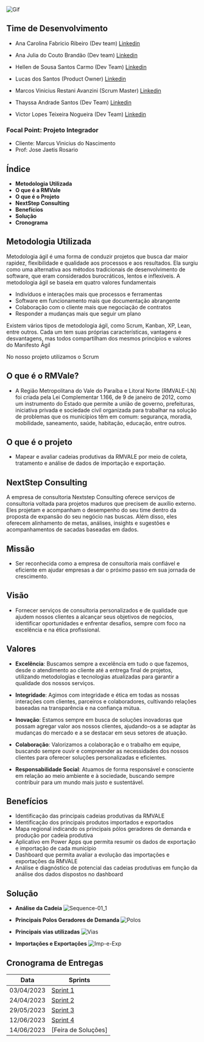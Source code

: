 ![Gif](https://github.com/MarcosAvanzini/NextStep/assets/70284253/250e887e-9c7f-47ec-ac83-c4dd1efa4242)


## Time de Desenvolvimento
* Ana Carolina Fabricio Ribeiro (Dev team) [Linkedin](https://www.linkedin.com/in/ana-carolina-fabr%C3%ADcio-ribeiro-976154207/)

* Ana Julia do Couto Brandão (Dev team) [Linkedin](https://www.linkedin.com/in/ana-j%C3%BAlia-couto-brand%C3%A3o-60a78b20b/)

* Hellen de Sousa Santos Carmo (Dev Team) [Linkedin](https://www.linkedin.com/in/hellen-carmo-26717b27b/)

* Lucas dos Santos (Product Owner) [Linkedin](https://www.linkedin.com/in/lucas-santos-26093664/)

* Marcos Vinicius Restani Avanzini (Scrum Master)  [Linkedin](https://www.linkedin.com/in/marcos-avanzini-7544331b6/)

* Thayssa Andrade Santos (Dev Team) [Linkedin](https://www.linkedin.com/in/thayssa-andrade-531a20200/)
 
* Victor Lopes Teixeira Nogueira (Dev Team) [Linkedin](https://www.linkedin.com)

### Focal Point: Projeto Integrador
* Cliente: Marcus Vinicius do Nascimento
* Prof: Jose Jaetis Rosario



## Índice
* **Metodologia Utilizada**
* **O que é a RMVale**
* **O que é o Projeto**
* **NextStep Consulting**
* **Benefícios**
* **Solução**
* **Cronograma**

## Metodologia Utilizada

Metodologia ágil é uma forma de conduzir projetos que busca dar maior rapidez, flexibilidade e qualidade aos processos e aos resultados. Ela surgiu como uma alternativa aos métodos tradicionais de desenvolvimento de software, que eram considerados burocráticos, lentos e inflexíveis. A metodologia ágil se baseia em quatro valores fundamentais

* Indivíduos e interações mais que processos e ferramentas
* Software em funcionamento mais que documentação abrangente
* Colaboração com o cliente mais que negociação de contratos
* Responder a mudanças mais que seguir um plano

Existem vários tipos de metodologia ágil, como Scrum, Kanban, XP, Lean, entre outros. Cada um tem suas próprias características, vantagens e desvantagens, mas todos compartilham dos mesmos princípios e valores do Manifesto Ágil

No nosso projeto utilizamos o Scrum

## O que é o RMVale?
* A Região Metropolitana do Vale do Paraíba e Litoral Norte (RMVALE-LN) foi criada pela Lei Complementar 1.166, de 9 de janeiro de 2012, como um instrumento do Estado que permite a união de governo, prefeituras, iniciativa privada e sociedade civil organizada para trabalhar na solução de problemas que os municípios têm em comum: segurança, moradia, mobilidade, saneamento, saúde, habitação, educação, entre outros.

## O que é o projeto
* Mapear e avaliar cadeias produtivas da RMVALE por meio de coleta, tratamento e análise de dados de importação e exportação.

## NextStep Consulting
A empresa de consultoria Nextstep Consulting oferece serviços de consultoria voltada para projetos maduros que precisem de auxílio externo. Eles projetam e acompanham o desempenho do seu time dentro da proposta de expansão do seu negócio nas buscas. Além disso, eles oferecem alinhamento de metas, análises, insights e sugestões e acompanhamentos de sacadas baseadas em dados.

## Missão
* Ser reconhecida como a empresa de consultoria mais confiável e eficiente em ajudar empresas a dar o próximo passo em sua jornada de crescimento.

## Visão 
* Fornecer serviços de consultoria personalizados e de qualidade que ajudem nossos clientes a alcançar seus objetivos de negócios, identificar oportunidades e enfrentar desafios, sempre com foco na excelência e na ética profissional.


## Valores

* **Excelência**: Buscamos sempre a excelência em tudo o que fazemos, desde o atendimento ao cliente até a entrega final de projetos, utilizando metodologias e tecnologias atualizadas para garantir a qualidade dos nossos serviços.

* **Integridade**: Agimos com integridade e ética em todas as nossas interações com clientes, parceiros e colaboradores, cultivando relações baseadas na transparência e na confiança mútua.

* **Inovação**: Estamos sempre em busca de soluções inovadoras que possam agregar valor aos nossos clientes, ajudando-os a se adaptar às mudanças do mercado e a se destacar em seus setores de atuação.

* **Colaboração**: Valorizamos a colaboração e o trabalho em equipe, buscando sempre ouvir e compreender as necessidades dos nossos clientes para oferecer soluções personalizadas e eficientes.

* **Responsabilidade Social**: Atuamos de forma responsável e consciente em relação ao meio ambiente e à sociedade, buscando sempre contribuir para um mundo mais justo e sustentável.

## Benefícios 
* Identificação das principais cadeias produtivas da RMVALE
* Identificação dos principais produtos importados e exportados
* Mapa regional indicando os principais pólos geradores de demanda e produção por cadeia produtiva
* Aplicativo em Power Apps que permita resumir os dados de exportação e importação de cada município
* Dashboard que permita avaliar a evolução das importações e exportações da RMVALE
* Análise e diagnóstico de potencial das cadeias produtivas em função da análise dos dados dispostos no dashboard

## Solução
* **Análise da Cadeia**
![Sequence-01_1](https://github.com/MarcosAvanzini/NextStep/assets/70284253/f713fc3b-0b2d-418e-80bb-03555486cb83)

* **Principais Polos Geradores de Demanda**
![Polos](https://github.com/MarcosAvanzini/NextStep/assets/70284253/063cec39-7593-4f84-b219-701da300719b)

* **Principais vias utilizadas**
![Vias](https://github.com/MarcosAvanzini/NextStep/assets/70284253/a3e42806-418c-4e00-b8f2-31eac5a8f739)

* **Importações e Exportações**
![Imp-e-Exp](https://github.com/MarcosAvanzini/NextStep/assets/70284253/2d1fcf8e-0391-49e1-a6aa-abc05c7912dc)


## Cronograma de Entregas

| Data | Sprints |
| ------ | ------ |
|    03/04/2023    |[Sprint 1](https://github.com/MarcosAvanzini/NextStep/tree/Sprint-1)|
|    24/04/2023    |[Sprint 2](https://github.com/MarcosAvanzini/NextStep/tree/Sprint-2)|
|    29/05/2023    |[Sprint 3](https://github.com/MarcosAvanzini/NextStep/tree/Sprint-3)|
|    12/06/2023    |[Sprint 4](https://github.com/MarcosAvanzini/NextStep/tree/Sprint-4)|                    
|    14/06/2023    |[Feira de Soluções]|
